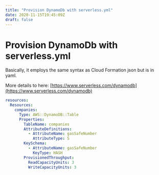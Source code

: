 ```yaml
---
title: "Provision DynamoDb with serverless.yml"
date: 2020-11-15T19:45:09Z
draft: false
---
```

# Provision DynamoDb with serverless.yml

Basically, it employs the same syntax as Cloud Formation json but is in yaml.

More details to here: [https://www.serverless.com/dynamodb](https://www.serverless.com/dynamodb)

```yaml
resources:
  Resources:
    companies:
      Type: AWS::DynamoDB::Table
      Properties:
        TableName: companies
        AttributeDefinitions:
          - AttributeName: gasSafeNumber
            AttributeType: S
        KeySchema:
          - AttributeName: gasSafeNumber
            KeyType: HASH
        ProvisionedThroughput:
          ReadCapacityUnits: 3
          WriteCapacityUnits: 3
```



